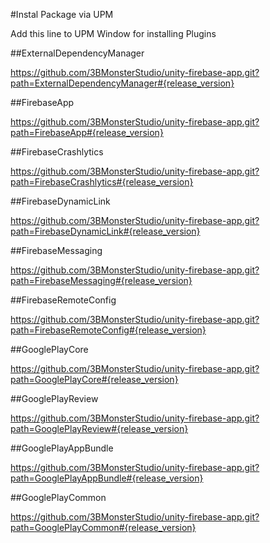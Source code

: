 #Instal Package via UPM

Add this line to UPM Window for installing Plugins

##ExternalDependencyManager

https://github.com/3BMonsterStudio/unity-firebase-app.git?path=ExternalDependencyManager#{release_version}

##FirebaseApp

https://github.com/3BMonsterStudio/unity-firebase-app.git?path=FirebaseApp#{release_version}

##FirebaseCrashlytics

https://github.com/3BMonsterStudio/unity-firebase-app.git?path=FirebaseCrashlytics#{release_version}

##FirebaseDynamicLink

https://github.com/3BMonsterStudio/unity-firebase-app.git?path=FirebaseDynamicLink#{release_version}

##FirebaseMessaging

https://github.com/3BMonsterStudio/unity-firebase-app.git?path=FirebaseMessaging#{release_version}

##FirebaseRemoteConfig

https://github.com/3BMonsterStudio/unity-firebase-app.git?path=FirebaseRemoteConfig#{release_version}

##GooglePlayCore

https://github.com/3BMonsterStudio/unity-firebase-app.git?path=GooglePlayCore#{release_version}

##GooglePlayReview

https://github.com/3BMonsterStudio/unity-firebase-app.git?path=GooglePlayReview#{release_version}

##GooglePlayAppBundle

https://github.com/3BMonsterStudio/unity-firebase-app.git?path=GooglePlayAppBundle#{release_version}

##GooglePlayCommon

https://github.com/3BMonsterStudio/unity-firebase-app.git?path=GooglePlayCommon#{release_version}